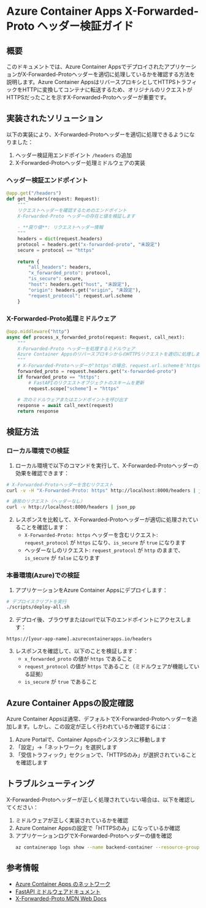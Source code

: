 # Azure Container Apps X-Forwarded-Proto ヘッダー検証ガイド

## 概要

このドキュメントでは、Azure Container AppsでデプロイされたアプリケーションがX-Forwarded-Protoヘッダーを適切に処理しているかを確認する方法を説明します。Azure Container AppsはリバースプロキシとしてHTTPSトラフィックをHTTPに変換してコンテナに転送するため、オリジナルのリクエストがHTTPSだったことを示すX-Forwarded-Protoヘッダーが重要です。

## 実装されたソリューション

以下の実装により、X-Forwarded-Protoヘッダーを適切に処理できるようになりました：

1. ヘッダー検証用エンドポイント `/headers` の追加
2. X-Forwarded-Protoヘッダー処理ミドルウェアの実装

### ヘッダー検証エンドポイント

```python
@app.get("/headers")
def get_headers(request: Request):
    """
    リクエストヘッダーを確認するためのエンドポイント
    X-Forwarded-Proto ヘッダーの存在と値を検証します
    
    - **戻り値**: リクエストヘッダー情報
    """
    headers = dict(request.headers)
    protocol = headers.get("x-forwarded-proto", "未設定")
    secure = protocol == "https"
    
    return {
        "all_headers": headers,
        "x_forwarded_proto": protocol,
        "is_secure": secure,
        "host": headers.get("host", "未設定"),
        "origin": headers.get("origin", "未設定"),
        "request_protocol": request.url.scheme
    }
```

### X-Forwarded-Proto処理ミドルウェア

```python
@app.middleware("http")
async def process_x_forwarded_proto(request: Request, call_next):
    """
    X-Forwarded-Proto ヘッダーを処理するミドルウェア
    Azure Container AppsのリバースプロキシからのHTTPSリクエストを適切に処理します
    """
    # X-Forwarded-Protoヘッダーが'https'の場合、request.url.schemeを'https'に設定
    forwarded_proto = request.headers.get("x-forwarded-proto")
    if forwarded_proto == "https":
        # FastAPIのリクエストオブジェクトのスキームを更新
        request.scope["scheme"] = "https"
    
    # 次のミドルウェアまたはエンドポイントを呼び出す
    response = await call_next(request)
    return response
```

## 検証方法

### ローカル環境での検証

1. ローカル環境で以下のコマンドを実行して、X-Forwarded-Protoヘッダーの効果を確認できます：

```bash
# X-Forwarded-Protoヘッダーを含むリクエスト
curl -v -H "X-Forwarded-Proto: https" http://localhost:8000/headers | json_pp

# 通常のリクエスト（ヘッダーなし）
curl -v http://localhost:8000/headers | json_pp
```

2. レスポンスを比較して、X-Forwarded-Protoヘッダーが適切に処理されていることを確認します：
   - `X-Forwarded-Proto: https` ヘッダーを含むリクエスト: `request_protocol` が `https` になり、`is_secure` が `true` になります
   - ヘッダーなしのリクエスト: `request_protocol` が `http` のままで、`is_secure` が `false` になります

### 本番環境(Azure)での検証

1. アプリケーションをAzure Container Appsにデプロイします：

```bash
# デプロイスクリプトを実行
./scripts/deploy-all.sh
```

2. デプロイ後、ブラウザまたはcurlで以下のエンドポイントにアクセスします：

```
https://[your-app-name].azurecontainerapps.io/headers
```

3. レスポンスを確認して、以下のことを検証します：
   - `x_forwarded_proto` の値が `https` であること
   - `request_protocol` の値が `https` であること（ミドルウェアが機能している証拠）
   - `is_secure` が `true` であること

## Azure Container Appsの設定確認

Azure Container Appsは通常、デフォルトでX-Forwarded-Protoヘッダーを追加します。しかし、この設定が正しく行われているか確認するには：

1. Azure Portalで、Container Appsのインスタンスに移動します
2. 「設定」→「ネットワーク」を選択します
3. 「受信トラフィック」セクションで、「HTTPSのみ」が選択されていることを確認します

## トラブルシューティング

X-Forwarded-Protoヘッダーが正しく処理されていない場合は、以下を確認してください：

1. ミドルウェアが正しく実装されているかを確認
2. Azure Container Appsの設定で「HTTPSのみ」になっているか確認
3. アプリケーションログでX-Forwarded-Protoヘッダーの値を確認
   ```bash
   az containerapp logs show --name backend-container --resource-group wildcats-resource-group
   ```

## 参考情報

- [Azure Container Apps のネットワーク](https://docs.microsoft.com/ja-jp/azure/container-apps/networking)
- [FastAPI ミドルウェアドキュメント](https://fastapi.tiangolo.com/tutorial/middleware/)
- [X-Forwarded-Proto MDN Web Docs](https://developer.mozilla.org/en-US/docs/Web/HTTP/Headers/X-Forwarded-Proto) 